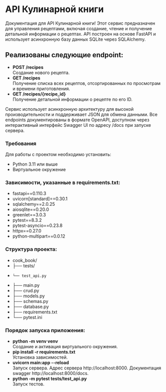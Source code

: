 # API Кулинарной книги
Документация для API Кулинарной книги! Этот сервис предназначен для управления рецептами, 
включая создание, чтение и получение детальной информации о рецептах.
API построен на основе FastAPI и использует асинхронную базу данных SQLite через SQLAlchemy.

## Реализованы следующие endpoint:
- **POST /recipes** <br> Создание нового рецепта.
- **GET /recipes** <br> Получение списка всех рецептов, отсортированных по просмотрам и времени приготовления.
- **GET /recipes/{recipe_id}** <br> Получение детальной информации о рецепте по его ID.

Сервис использует асинхронную архитектуру для высокой производительности и поддерживает JSON 
для обмена данными. Все endpoints документированы в формате OpenAPI, доступном через 
интерактивный интерфейс Swagger UI по адресу /docs при запуске сервера.

### Требования
Для работы с проектом необходимо установить:
- Python 3.11 или выше
- Виртуальное окружение

### Зависимости, указанные в requirements.txt:
- fastapi==0.110.3
- uvicorn[standard]==0.30.1
- sqlalchemy==2.0.25
- aiosqlite==0.20.0
- greenlet==3.0.3
- pytest==8.3.2
- pytest-asyncio==0.23.8
- httpx==0.27.0
- python-multipart==0.0.12

### Структура проекта:
- cook_book/
- ├── tests/
-     └── test_api.py
- ├── main.py
- ├── crud.py
- ├── models.py
- ├── schemas.py
- ├── database.py
- ├── requirements.txt
- └── pytest.ini

### Порядок запуска приложения:
- **python -m venv venv** <br> Создание и активация виртуального окружения.
- **pip install -r requirements.txt** <br> Установка зависимостей.
- **uvicorn main:app --reload** <br> Запуск сервера. Адрес сервера http://localhost:8000. 
Документация swagger http://localhost:8000/docs.
- **python -m pytest tests/test_api.py** <br> Запуск тестов.
  